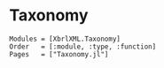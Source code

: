 # Taxonomy

```@autodocs
Modules = [XbrlXML.Taxonomy]
Order   = [:module, :type, :function]
Pages   = ["Taxonomy.jl"]
```
